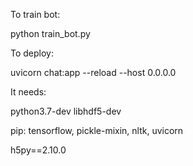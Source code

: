 To train bot:

python train_bot.py

To deploy:

uvicorn chat:app --reload --host 0.0.0.0


It needs:

python3.7-dev libhdf5-dev

pip: tensorflow, pickle-mixin, nltk, uvicorn

h5py==2.10.0

